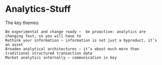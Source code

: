 # Analytics-Stuff

The key themes:

    Be experimental and change ready –  be proactive: analytics are changing fast, so you will have to
    Rethink your information – information is not just a byproduct, it’s an asset
    Broaden analytical architectures – it’s about much more than traditional structured transaction data
    Market analytics internally – communication is key


